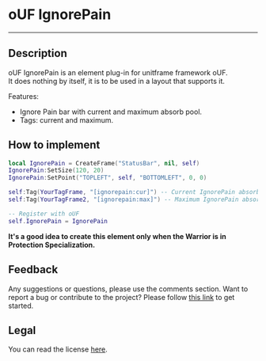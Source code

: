 # oUF IgnorePain
----

## Description

oUF IgnorePain is an element plug-in for unitframe framework oUF.  
It does nothing by itself, it is to be used in a layout that supports it.

Features:

* Ignore Pain bar with current and maximum absorb pool.
* Tags: current and maximum.

## How to implement

```lua
local IgnorePain = CreateFrame("StatusBar", nil, self)  
IgnorePain:SetSize(120, 20)  
IgnorePain:SetPoint("TOPLEFT", self, "BOTTOMLEFT", 0, 0)

self:Tag(YourTagFrame, "[ignorepain:cur]") -- Current IgnorePain absorb  
self:Tag(YourTagFrame2, "[ignorepain:max]") -- Maximum IgnorePain absorb

-- Register with oUF  
self.IgnorePain = IgnorePain
```

**It's a good idea to create this element only when the Warrior is in Protection Specialization.**

## Feedback

Any suggestions or questions, please use the comments section.
Want to report a bug or contribute to the project? Please follow [this link](https://github.com/Pobre/oUF_IgnorePain/issues?q=) to get started.

## Legal

You can read the license [here](https://github.com/Pobre/oUF_IgnorePain/blob/master/LICENSE.txt).

